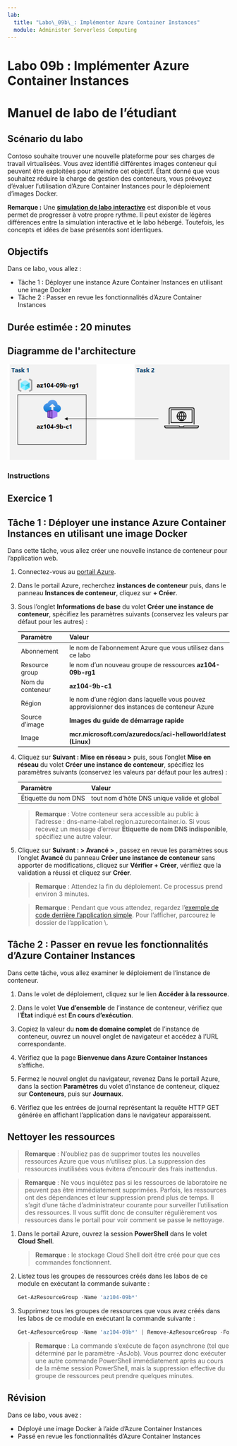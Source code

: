 ```yaml
---
lab:
  title: "Labo\_09b\_: Implémenter Azure Container Instances"
  module: Administer Serverless Computing
---
```


# Labo 09b : Implémenter Azure Container Instances
# Manuel de labo de l’étudiant

## Scénario du labo

Contoso souhaite trouver une nouvelle plateforme pour ses charges de travail virtualisées. Vous avez identifié différentes images conteneur qui peuvent être exploitées pour atteindre cet objectif. Étant donné que vous souhaitez réduire la charge de gestion des conteneurs, vous prévoyez d’évaluer l’utilisation d’Azure Container Instances pour le déploiement d’images Docker.

**Remarque :** Une **[simulation de labo interactive](https://mslabs.cloudguides.com/guides/AZ-104%20Exam%20Guide%20-%20Microsoft%20Azure%20Administrator%20Exercise%2014)** est disponible et vous permet de progresser à votre propre rythme. Il peut exister de légères différences entre la simulation interactive et le labo hébergé. Toutefois, les concepts et idées de base présentés sont identiques. 

## Objectifs

Dans ce labo, vous allez :

- Tâche 1 : Déployer une instance Azure Container Instances en utilisant une image Docker
- Tâche 2 : Passer en revue les fonctionnalités d’Azure Container Instances

## Durée estimée : 20 minutes

## Diagramme de l'architecture

![image](../media/lab09b.png)

### Instructions

## Exercice 1

## Tâche 1 : Déployer une instance Azure Container Instances en utilisant une image Docker

Dans cette tâche, vous allez créer une nouvelle instance de conteneur pour l’application web.

1. Connectez-vous au [portail Azure](https://portal.azure.com).

1. Dans le portail Azure, recherchez **instances de conteneur** puis, dans le panneau **Instances de conteneur**, cliquez sur **+ Créer**.

1. Sous l’onglet **Informations de base** du volet **Créer une instance de conteneur**, spécifiez les paramètres suivants (conservez les valeurs par défaut pour les autres) :

    | Paramètre | Valeur |
    | ---- | ---- |
    | Abonnement | le nom de l’abonnement Azure que vous utilisez dans ce labo |
    | Resource group | le nom d’un nouveau groupe de ressources **az104-09b-rg1** |
    | Nom du conteneur | **az104-9b-c1** |
    | Région | le nom d’une région dans laquelle vous pouvez approvisionner des instances de conteneur Azure |
    | Source d’image | **Images du guide de démarrage rapide** |
    | Image | **mcr.microsoft.com/azuredocs/aci-helloworld:latest (Linux)** |

1. Cliquez sur **Suivant : Mise en réseau >**  puis, sous l’onglet **Mise en réseau** du volet **Créer une instance de conteneur**, spécifiez les paramètres suivants (conservez les valeurs par défaut pour les autres) :

    | Paramètre | Valeur |
    | --- | --- |
    | Étiquette du nom DNS | tout nom d’hôte DNS unique valide et global |

    >**Remarque** : Votre conteneur sera accessible au public à l’adresse : dns-name-label.region.azurecontainer.io. Si vous recevez un message d’erreur **Étiquette de nom DNS indisponible**, spécifiez une autre valeur.

1. Cliquez sur **Suivant : > Avancé >** , passez en revue les paramètres sous l’onglet **Avancé** du panneau **Créer une instance de conteneur** sans apporter de modifications, cliquez sur **Vérifier + Créer**, vérifiez que la validation a réussi et cliquez sur **Créer**.

    >**Remarque** : Attendez la fin du déploiement. Ce processus prend environ 3 minutes.

    >**Remarque** : Pendant que vous attendez, regardez l’[exemple de code derrière l’application simple](https://github.com/Azure-Samples/aci-helloworld). Pour l’afficher, parcourez le dossier de l’application \\.

## Tâche 2 : Passer en revue les fonctionnalités d’Azure Container Instances

Dans cette tâche, vous allez examiner le déploiement de l’instance de conteneur.

1. Dans le volet de déploiement, cliquez sur le lien **Accéder à la ressource**.

1. Dans le volet **Vue d’ensemble** de l’instance de conteneur, vérifiez que l’**État** indiqué est **En cours d’exécution**.

1. Copiez la valeur du **nom de domaine complet** de l’instance de conteneur, ouvrez un nouvel onglet de navigateur et accédez à l’URL correspondante.

1. Vérifiez que la page **Bienvenue dans Azure Container Instances** s’affiche.

1. Fermez le nouvel onglet du navigateur, revenez Dans le portail Azure, dans la section **Paramètres** du volet d’instance de conteneur, cliquez sur **Conteneurs**, puis sur **Journaux**.

1. Vérifiez que les entrées de journal représentant la requête HTTP GET générée en affichant l’application dans le navigateur apparaissent.

## Nettoyer les ressources

>**Remarque** : N’oubliez pas de supprimer toutes les nouvelles ressources Azure que vous n’utilisez plus. La suppression des ressources inutilisées vous évitera d’encourir des frais inattendus.

>**Remarque** :  Ne vous inquiétez pas si les ressources de laboratoire ne peuvent pas être immédiatement supprimées. Parfois, les ressources ont des dépendances et leur suppression prend plus de temps. Il s’agit d’une tâche d’administrateur courante pour surveiller l’utilisation des ressources. Il vous suffit donc de consulter régulièrement vos ressources dans le portail pour voir comment se passe le nettoyage. 

1. Dans le portail Azure, ouvrez la session **PowerShell** dans le volet **Cloud Shell**.

    >**Remarque** : le stockage Cloud Shell doit être créé pour que ces commandes fonctionnent. 

1. Listez tous les groupes de ressources créés dans les labos de ce module en exécutant la commande suivante :

   ```powershell
   Get-AzResourceGroup -Name 'az104-09b*'
   ```

1. Supprimez tous les groupes de ressources que vous avez créés dans les labos de ce module en exécutant la commande suivante :

   ```powershell
   Get-AzResourceGroup -Name 'az104-09b*' | Remove-AzResourceGroup -Force -AsJob
   ```

    >**Remarque** : La commande s’exécute de façon asynchrone (tel que déterminé par le paramètre -AsJob). Vous pourrez donc exécuter une autre commande PowerShell immédiatement après au cours de la même session PowerShell, mais la suppression effective du groupe de ressources peut prendre quelques minutes.

## Révision

Dans ce labo, vous avez :

- Déployé une image Docker à l’aide d’Azure Container Instances
- Passé en revue les fonctionnalités d’Azure Container Instances
